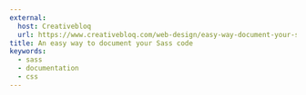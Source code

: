```yaml
---
external:
  host: Creativebloq
  url: https://www.creativebloq.com/web-design/easy-way-document-your-sass-code-61515222
title: An easy way to document your Sass code
keywords:
  - sass
  - documentation
  - css
---
```

